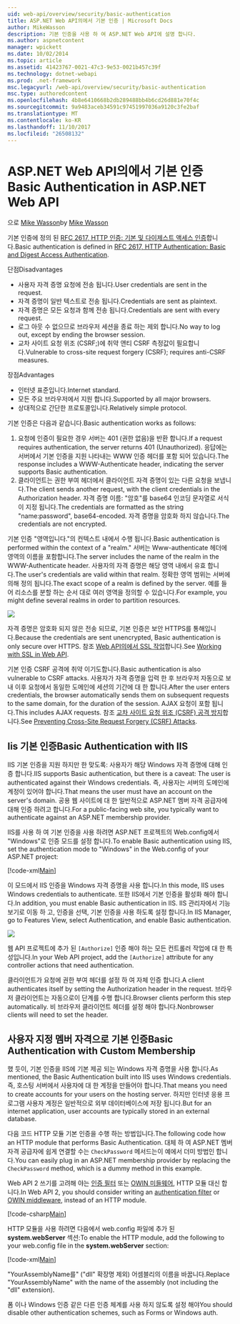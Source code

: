 ```yaml
---
uid: web-api/overview/security/basic-authentication
title: ASP.NET Web API의에서 기본 인증 | Microsoft Docs
author: MikeWasson
description: 기본 인증을 사용 하 여 ASP.NET Web API에 설명 합니다.
ms.author: aspnetcontent
manager: wpickett
ms.date: 10/02/2014
ms.topic: article
ms.assetid: 41423767-0021-47c3-9e53-0021b457c39f
ms.technology: dotnet-webapi
ms.prod: .net-framework
msc.legacyurl: /web-api/overview/security/basic-authentication
msc.type: authoredcontent
ms.openlocfilehash: 4b8e6410668b2db289488bb4b6cd26d881e70f4c
ms.sourcegitcommit: 9a9483aceb34591c97451997036a9120c3fe2baf
ms.translationtype: MT
ms.contentlocale: ko-KR
ms.lasthandoff: 11/10/2017
ms.locfileid: "26508132"
---
```

<a name="basic-authentication-in-aspnet-web-api"></a><span data-ttu-id="a8e57-103">ASP.NET Web API의에서 기본 인증</span><span class="sxs-lookup"><span data-stu-id="a8e57-103">Basic Authentication in ASP.NET Web API</span></span>
====================
<span data-ttu-id="a8e57-104">으로 [Mike Wasson](https://github.com/MikeWasson)</span><span class="sxs-lookup"><span data-stu-id="a8e57-104">by [Mike Wasson](https://github.com/MikeWasson)</span></span>

<span data-ttu-id="a8e57-105">기본 인증에 정의 된 [RFC 2617, HTTP 인증: 기본 및 다이제스트 액세스 인증](http://www.ietf.org/rfc/rfc2617.txt)합니다.</span><span class="sxs-lookup"><span data-stu-id="a8e57-105">Basic authentication is defined in [RFC 2617, HTTP Authentication: Basic and Digest Access Authentication](http://www.ietf.org/rfc/rfc2617.txt).</span></span>

<span data-ttu-id="a8e57-106">단점</span><span class="sxs-lookup"><span data-stu-id="a8e57-106">Disadvantages</span></span>

- <span data-ttu-id="a8e57-107">사용자 자격 증명 요청에 전송 됩니다.</span><span class="sxs-lookup"><span data-stu-id="a8e57-107">User credentials are sent in the request.</span></span>
- <span data-ttu-id="a8e57-108">자격 증명이 일반 텍스트로 전송 됩니다.</span><span class="sxs-lookup"><span data-stu-id="a8e57-108">Credentials are sent as plaintext.</span></span>
- <span data-ttu-id="a8e57-109">자격 증명은 모든 요청과 함께 전송 됩니다.</span><span class="sxs-lookup"><span data-stu-id="a8e57-109">Credentials are sent with every request.</span></span>
- <span data-ttu-id="a8e57-110">로그 아웃 수 없으므로 브라우저 세션을 종료 하는 제외 합니다.</span><span class="sxs-lookup"><span data-stu-id="a8e57-110">No way to log out, except by ending the browser session.</span></span>
- <span data-ttu-id="a8e57-111">교차 사이트 요청 위조 (CSRF;)에 취약 앤티 CSRF 측정값이 필요합니다.</span><span class="sxs-lookup"><span data-stu-id="a8e57-111">Vulnerable to cross-site request forgery (CSRF); requires anti-CSRF measures.</span></span>

<span data-ttu-id="a8e57-112">장점</span><span class="sxs-lookup"><span data-stu-id="a8e57-112">Advantages</span></span>

- <span data-ttu-id="a8e57-113">인터넷 표준입니다.</span><span class="sxs-lookup"><span data-stu-id="a8e57-113">Internet standard.</span></span>
- <span data-ttu-id="a8e57-114">모든 주요 브라우저에서 지원 합니다.</span><span class="sxs-lookup"><span data-stu-id="a8e57-114">Supported by all major browsers.</span></span>
- <span data-ttu-id="a8e57-115">상대적으로 간단한 프로토콜입니다.</span><span class="sxs-lookup"><span data-stu-id="a8e57-115">Relatively simple protocol.</span></span>

<span data-ttu-id="a8e57-116">기본 인증은 다음과 같습니다.</span><span class="sxs-lookup"><span data-stu-id="a8e57-116">Basic authentication works as follows:</span></span>

1. <span data-ttu-id="a8e57-117">요청에 인증이 필요한 경우 서버는 401 (권한 없음)을 반환 합니다.</span><span class="sxs-lookup"><span data-stu-id="a8e57-117">If a request requires authentication, the server returns 401 (Unauthorized).</span></span> <span data-ttu-id="a8e57-118">응답에는 서버에서 기본 인증을 지원 나타내는 WWW 인증 헤더를 포함 되어 있습니다.</span><span class="sxs-lookup"><span data-stu-id="a8e57-118">The response includes a WWW-Authenticate header, indicating the server supports Basic authentication.</span></span>
2. <span data-ttu-id="a8e57-119">클라이언트는 권한 부여 헤더에서 클라이언트 자격 증명이 있는 다른 요청을 보냅니다.</span><span class="sxs-lookup"><span data-stu-id="a8e57-119">The client sends another request, with the client credentials in the Authorization header.</span></span> <span data-ttu-id="a8e57-120">자격 증명 이름: "암호"를 base64 인코딩 문자열로 서식이 지정 됩니다.</span><span class="sxs-lookup"><span data-stu-id="a8e57-120">The credentials are formatted as the string "name:password", base64-encoded.</span></span> <span data-ttu-id="a8e57-121">자격 증명을 암호화 하지 않습니다.</span><span class="sxs-lookup"><span data-stu-id="a8e57-121">The credentials are not encrypted.</span></span>

<span data-ttu-id="a8e57-122">기본 인증 "영역입니다."의 컨텍스트 내에서 수행 됩니다.</span><span class="sxs-lookup"><span data-stu-id="a8e57-122">Basic authentication is performed within the context of a "realm."</span></span> <span data-ttu-id="a8e57-123">서버는 Www-authenticate 헤더에 영역의 이름을 포함합니다.</span><span class="sxs-lookup"><span data-stu-id="a8e57-123">The server includes the name of the realm in the WWW-Authenticate header.</span></span> <span data-ttu-id="a8e57-124">사용자의 자격 증명은 해당 영역 내에서 유효 합니다.</span><span class="sxs-lookup"><span data-stu-id="a8e57-124">The user's credentials are valid within that realm.</span></span> <span data-ttu-id="a8e57-125">정확한 영역 범위는 서버에 의해 정의 됩니다.</span><span class="sxs-lookup"><span data-stu-id="a8e57-125">The exact scope of a realm is defined by the server.</span></span> <span data-ttu-id="a8e57-126">예를 들어 리소스를 분할 하는 순서 대로 여러 영역을 정의할 수 있습니다.</span><span class="sxs-lookup"><span data-stu-id="a8e57-126">For example, you might define several realms in order to partition resources.</span></span>

![](basic-authentication/_static/image1.png)

<span data-ttu-id="a8e57-127">자격 증명은 암호화 되지 않은 전송 되므로, 기본 인증은 보안 HTTPS를 통해입니다.</span><span class="sxs-lookup"><span data-stu-id="a8e57-127">Because the credentials are sent unencrypted, Basic authentication is only secure over HTTPS.</span></span> <span data-ttu-id="a8e57-128">참조 [Web API의에서 SSL 작업](working-with-ssl-in-web-api.md)합니다.</span><span class="sxs-lookup"><span data-stu-id="a8e57-128">See [Working with SSL in Web API](working-with-ssl-in-web-api.md).</span></span>

<span data-ttu-id="a8e57-129">기본 인증 CSRF 공격에 취약 이기도합니다.</span><span class="sxs-lookup"><span data-stu-id="a8e57-129">Basic authentication is also vulnerable to CSRF attacks.</span></span> <span data-ttu-id="a8e57-130">사용자가 자격 증명을 입력 한 후 브라우저 자동으로 보내 이후 요청에서 동일한 도메인에 세션의 기간에 대 한 합니다.</span><span class="sxs-lookup"><span data-stu-id="a8e57-130">After the user enters credentials, the browser automatically sends them on subsequent requests to the same domain, for the duration of the session.</span></span> <span data-ttu-id="a8e57-131">AJAX 요청이 포함 됩니다.</span><span class="sxs-lookup"><span data-stu-id="a8e57-131">This includes AJAX requests.</span></span> <span data-ttu-id="a8e57-132">참조 [교차 사이트 요청 위조 (CSRF) 공격 방지](preventing-cross-site-request-forgery-csrf-attacks.md)합니다.</span><span class="sxs-lookup"><span data-stu-id="a8e57-132">See [Preventing Cross-Site Request Forgery (CSRF) Attacks](preventing-cross-site-request-forgery-csrf-attacks.md).</span></span>

## <a name="basic-authentication-with-iis"></a><span data-ttu-id="a8e57-133">Iis 기본 인증</span><span class="sxs-lookup"><span data-stu-id="a8e57-133">Basic Authentication with IIS</span></span>

<span data-ttu-id="a8e57-134">IIS 기본 인증을 지원 하지만 한 맞도록: 사용자가 해당 Windows 자격 증명에 대해 인증 합니다.</span><span class="sxs-lookup"><span data-stu-id="a8e57-134">IIS supports Basic authentication, but there is a caveat: The user is authenticated against their Windows credentials.</span></span> <span data-ttu-id="a8e57-135">즉, 사용자는 서버의 도메인에 계정이 있어야 합니다.</span><span class="sxs-lookup"><span data-stu-id="a8e57-135">That means the user must have an account on the server's domain.</span></span> <span data-ttu-id="a8e57-136">공용 웹 사이트에 대 한 일반적으로 ASP.NET 멤버 자격 공급자에 대해 인증 하려고 합니다.</span><span class="sxs-lookup"><span data-stu-id="a8e57-136">For a public-facing web site, you typically want to authenticate against an ASP.NET membership provider.</span></span>

<span data-ttu-id="a8e57-137">IIS를 사용 하 여 기본 인증을 사용 하려면 ASP.NET 프로젝트의 Web.config에서 "Windows"로 인증 모드를 설정 합니다.</span><span class="sxs-lookup"><span data-stu-id="a8e57-137">To enable Basic authentication using IIS, set the authentication mode to "Windows" in the Web.config of your ASP.NET project:</span></span>

[!code-xml[Main](basic-authentication/samples/sample1.xml)]

<span data-ttu-id="a8e57-138">이 모드에서 IIS 인증을 Windows 자격 증명을 사용 합니다.</span><span class="sxs-lookup"><span data-stu-id="a8e57-138">In this mode, IIS uses Windows credentials to authenticate.</span></span> <span data-ttu-id="a8e57-139">또한 IIS에서 기본 인증을 활성화 해야 합니다.</span><span class="sxs-lookup"><span data-stu-id="a8e57-139">In addition, you must enable Basic authentication in IIS.</span></span> <span data-ttu-id="a8e57-140">IIS 관리자에서 기능 보기로 이동 하 고, 인증을 선택, 기본 인증을 사용 하도록 설정 합니다.</span><span class="sxs-lookup"><span data-stu-id="a8e57-140">In IIS Manager, go to Features View, select Authentication, and enable Basic authentication.</span></span>

![](basic-authentication/_static/image2.png)

<span data-ttu-id="a8e57-141">웹 API 프로젝트에 추가 된 `[Authorize]` 인증 해야 하는 모든 컨트롤러 작업에 대 한 특성입니다.</span><span class="sxs-lookup"><span data-stu-id="a8e57-141">In your Web API project, add the `[Authorize]` attribute for any controller actions that need authentication.</span></span>

<span data-ttu-id="a8e57-142">클라이언트가 요청에 권한 부여 헤더를 설정 하 여 자체 인증 합니다.</span><span class="sxs-lookup"><span data-stu-id="a8e57-142">A client authenticates itself by setting the Authorization header in the request.</span></span> <span data-ttu-id="a8e57-143">브라우저 클라이언트는 자동으로이 단계를 수행 합니다.</span><span class="sxs-lookup"><span data-stu-id="a8e57-143">Browser clients perform this step automatically.</span></span> <span data-ttu-id="a8e57-144">비 브라우저 클라이언트 헤더를 설정 해야 합니다.</span><span class="sxs-lookup"><span data-stu-id="a8e57-144">Nonbrowser clients will need to set the header.</span></span>

## <a name="basic-authentication-with-custom-membership"></a><span data-ttu-id="a8e57-145">사용자 지정 멤버 자격으로 기본 인증</span><span class="sxs-lookup"><span data-stu-id="a8e57-145">Basic Authentication with Custom Membership</span></span>

<span data-ttu-id="a8e57-146">했 듯이, 기본 인증을 IIS에 기본 제공 되는 Windows 자격 증명을 사용 합니다.</span><span class="sxs-lookup"><span data-stu-id="a8e57-146">As mentioned, the Basic Authentication built into IIS uses Windows credentials.</span></span> <span data-ttu-id="a8e57-147">즉, 호스팅 서버에서 사용자에 대 한 계정을 만들어야 합니다.</span><span class="sxs-lookup"><span data-stu-id="a8e57-147">That means you need to create accounts for your users on the hosting server.</span></span> <span data-ttu-id="a8e57-148">하지만 인터넷 응용 프로그램 사용자 계정은 일반적으로 외부 데이터베이스에 저장 됩니다.</span><span class="sxs-lookup"><span data-stu-id="a8e57-148">But for an internet application, user accounts are typically stored in an external database.</span></span>

<span data-ttu-id="a8e57-149">다음 코드 HTTP 모듈 기본 인증을 수행 하는 방법입니다.</span><span class="sxs-lookup"><span data-stu-id="a8e57-149">The following code how an HTTP module that performs Basic Authentication.</span></span> <span data-ttu-id="a8e57-150">대체 하 여 ASP.NET 멤버 자격 공급자에 쉽게 연결할 수는 `CheckPassword` 메서드는이 예에서 더미 방법인 합니다.</span><span class="sxs-lookup"><span data-stu-id="a8e57-150">You can easily plug in an ASP.NET membership provider by replacing the `CheckPassword` method, which is a dummy method in this example.</span></span>

<span data-ttu-id="a8e57-151">Web API 2 쓰기를 고려해 야는 [인증 필터](authentication-filters.md) 또는 [OWIN 미들웨어](../../../aspnet/overview/owin-and-katana/index.md), HTTP 모듈 대신 합니다.</span><span class="sxs-lookup"><span data-stu-id="a8e57-151">In Web API 2, you should consider writing an [authentication filter](authentication-filters.md) or [OWIN middleware](../../../aspnet/overview/owin-and-katana/index.md), instead of an HTTP module.</span></span>

[!code-csharp[Main](basic-authentication/samples/sample2.cs)]

<span data-ttu-id="a8e57-152">HTTP 모듈을 사용 하려면 다음에서 web.config 파일에 추가 된 **system.webServer** 섹션:</span><span class="sxs-lookup"><span data-stu-id="a8e57-152">To enable the HTTP module, add the following to your web.config file in the **system.webServer** section:</span></span>

[!code-xml[Main](basic-authentication/samples/sample3.xml?highlight=4)]

<span data-ttu-id="a8e57-153">"YourAssemblyName를" ("dll" 확장명 제외) 어셈블리의 이름을 바꿉니다.</span><span class="sxs-lookup"><span data-stu-id="a8e57-153">Replace "YourAssemblyName" with the name of the assembly (not including the "dll" extension).</span></span>

<span data-ttu-id="a8e57-154">폼 이나 Windows 인증 같은 다른 인증 체계를 사용 하지 않도록 설정 해야</span><span class="sxs-lookup"><span data-stu-id="a8e57-154">You should disable other authentication schemes, such as Forms or Windows auth.</span></span>
